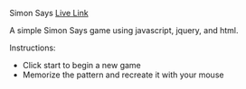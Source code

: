 Simon Says
[Live Link](https://benjieng.github.io/SimonSays/)

A simple Simon Says game using javascript, jquery, and html.

Instructions:
- Click start to begin a new game
- Memorize the pattern and recreate it with your mouse

